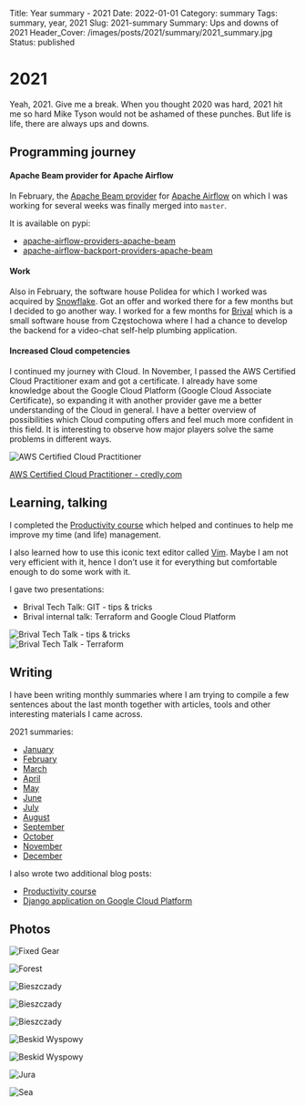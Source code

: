 Title: Year summary - 2021
Date: 2022-01-01
Category: summary
Tags: summary, year, 2021
Slug: 2021-summary
Summary: Ups and downs of 2021
Header_Cover: /images/posts/2021/summary/2021_summary.jpg
Status: published

# 2021

Yeah, 2021.
Give me a break.
When you thought 2020 was hard, 2021 hit me so hard Mike Tyson would not be ashamed of these punches.
But life is life, there are always ups and downs.

## Programming journey

#### Apache Beam provider for Apache Airflow

In February, the [Apache Beam provider](https://github.com/apache/airflow/pull/12814) for [Apache Airflow](https://github.com/apache/airflow)
on which I was working for several weeks was finally merged into `master`.

It is available on pypi:

- [apache-airflow-providers-apache-beam](https://pypi.org/project/apache-airflow-providers-apache-beam/)
- [apache-airflow-backport-providers-apache-beam](https://pypi.org/project/apache-airflow-backport-providers-apache-beam/)

#### Work

Also in February, the software house Polidea for which I worked was acquired by [Snowflake](https://www.snowflake.com/).
Got an offer and worked there for a few months but I decided to go another way.
I worked for a few months for [Brival](https://www.brival.co/) which is a small software house from Częstochowa where I had a chance to develop the backend for a video-chat self-help plumbing application.

#### Increased Cloud competencies

I continued my journey with Cloud.
In November, I passed the AWS Certified Cloud Practitioner exam and got a certificate.
I already have some knowledge about the Google Cloud Platform (Google Cloud Associate Certificate),
so expanding it with another provider gave me a better understanding of the Cloud in general.
I have a better overview of possibilities which Cloud computing offers and feel much more confident in this field.
It is interesting to observe how major players solve the same problems in different ways.

<img src="{static}/images/posts/2021/aws-certified-cloud-practitioner.png" alt="AWS Certified Cloud Practitioner" style="display: block; margin-left: auto; margin-right: auto;">

[AWS Certified Cloud Practitioner - credly.com](https://www.credly.com/badges/b3b3b1ac-43da-4715-95ca-3c4881c94473/public_url)

## Learning, talking

I completed the [Productivity course]({filename}/posts/2021_04_15_productivity.md) which helped and continues to help me
improve my time (and life) management.

I also learned how to use this iconic text editor called [Vim](https://www.vim.org/).
Maybe I am not very efficient with it, hence I don’t use it  for everything but comfortable enough to do some work with it.

I gave two presentations:

- Brival Tech Talk: GIT - tips & tricks
- Brival internal talk: Terraform and Google Cloud Platform

<img src="{static}/images/posts/2021/brival_tech_talk_git.jpg" alt="Brival Tech Talk - tips & tricks" style="display: block; margin-left: auto; margin-right: auto;">
<img src="{static}/images/posts/2021/brival_tech_talk_terraform.jpg" alt="Brival Tech Talk - Terraform" style="display: block; margin-left: auto; margin-right: auto;">

## Writing

I have been writing monthly summaries where I am trying to compile
a few sentences about the last month together with articles, tools and other interesting materials I came across.

2021 summaries:

- [January]({filename}/posts/2021_01_31_january_links.md)
- [February]({filename}/posts/2021_02_28_february_links.md)
- [March]({filename}/posts/2021_03_31_march_links.md)
- [April]({filename}/posts/2021_04_30_april_links.md)
- [May]({filename}/posts/2021_05_31_may_links.md)
- [June]({filename}/posts/2021_06_30_june_links.md)
- [July]({filename}/posts/2021_07_31_july_links.md)
- [August]({filename}/posts/2021_08_31_august_links.md)
- [September]({filename}/posts/2021_09_30_september_links.md)
- [October]({filename}/posts/2021_10_31_october_links.md)
- [November]({filename}/posts/2021_11_30_november_links.md)
- [December]({filename}/posts/2021_12_31_december_links.md)

I also wrote two additional blog posts:

- [Productivity course]({filename}/posts/2021_04_15_productivity.md)
- [Django application on Google Cloud Platform]({filename}/posts/2021_12_30_django_on_gcp.md)

## Photos

![Fixed Gear]({static}/images/posts/2021/summary/010.jpg)

![Forest]({static}/images/posts/2021/summary/020.jpg)

![Bieszczady]({static}/images/posts/2021/summary/030.jpg)

![Bieszczady]({static}/images/posts/2021/summary/031.jpg)

![Bieszczady]({static}/images/posts/2021/summary/032.jpg)

![Beskid Wyspowy]({static}/images/posts/2021/summary/040.jpg)

![Beskid Wyspowy]({static}/images/posts/2021/summary/041.jpg)

![Jura]({static}/images/posts/2021/summary/090.jpg)

![Sea]({static}/images/posts/2021/summary/099.jpg)
